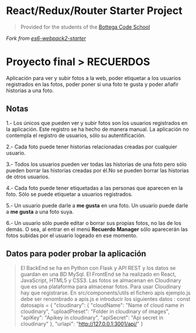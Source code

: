 # React/Redux/Router Starter Project

> Provided for the students of the [Bottega Code School](https://bottega.tech/)

*Fork from [es6-webpack2-starter](https://github.com/micooz/es6-webpack2-starter)*

# Proyecto final > RECUERDOS
Aplicación para ver y subir fotos a la web, poder etiquetar a los usuarios registrados en las fotos, poder poner si una foto te gusta y poder añafir historias a una foto.

## Notas
1.- Los únicos que pueden ver y subir fotos son los usuarios registrados en la aplicación. Este registro se ha hecho de manera manual. La aplicación no contempla el registro de usuarios, sólo su autentificación.

2.- Cada foto puede tener historias relacionadas creadas por cualquier usuario.

3.- Todos los usuarios pueden ver todas las historias de una foto pero sólo pueden borrar las historias creadas por él.No se pueden borrar las historias de otros usuarios.

4.- Cada foto puede tener etiquetadas a las personas que aparecen en la foto. Sólo se puede etiquetar a usuarios registrados.

5.- Un usuario puede darle a **me gusta** en una foto. Un usuario puede darle a **me gusta** a una foto suya.

6.- Un usuario sólo puede editar o borrar sus propias fotos, no las de los demás. O sea, al entrar en el menú **Recuerdo Manager** sólo aparecerán las fotos subidas por el usuario logeado en ese momento.

## Datos para poder probar la aplicación
> El BackEnd se ha en Python con Flask y API REST y los datos se guardan en una BD MySql.
> El FrontEnd se ha realizado en React, JavaScript, HTML5 y CSS3.
> Las fotos se almacenan en Cloudinary que es una plataforma para almacenar fotos.
 Para usar Cloudinary hay que registrarse.
 En src/components/utils el fichero apis ejemplo.js debe ser renombrado a apis.js e introducir los siguientes datos :
  const datosapis = {
      "cloudinary": {
          "cloudName": "Name of cloud name in cloudinary",
          "uploadPreset": "Folder in cloudinary of images",
          "apiKey": "Apikey in cloudinary",
          "apiSecret": "Api secret in cloudinary"
      },
      "urlapi": "http://127.0.0.1:3001/api/"
  }



 
